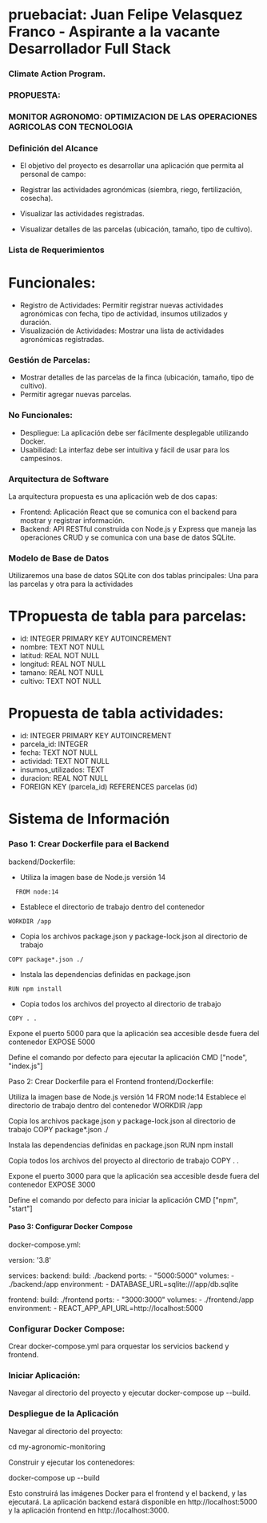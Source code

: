 # pruebaciat: Juan Felipe Velasquez Franco - Aspirante a la vacante Desarrollador Full Stack 
### Climate Action Program.

### PROPUESTA:
 ### MONITOR AGRONOMO: OPTIMIZACION DE LAS OPERACIONES AGRICOLAS CON TECNOLOGIA  

### Definición del Alcance
- El objetivo del proyecto es desarrollar una aplicación que permita al personal de campo:

- Registrar las actividades agronómicas (siembra, riego, fertilización, cosecha).
- Visualizar las actividades registradas.
- Visualizar detalles de las parcelas (ubicación, tamaño, tipo de cultivo).

### Lista de Requerimientos
# Funcionales:
- Registro de Actividades:
  Permitir registrar nuevas actividades agronómicas con fecha, tipo de actividad, insumos utilizados y duración.
- Visualización de Actividades:
  Mostrar una lista de actividades agronómicas registradas.
### Gestión de Parcelas:
- Mostrar detalles de las parcelas de la finca (ubicación, tamaño, tipo de cultivo).
- Permitir agregar nuevas parcelas.

### No Funcionales:
- Despliegue:
La aplicación debe ser fácilmente desplegable utilizando Docker.
- Usabilidad:
La interfaz debe ser intuitiva y fácil de usar para los campesinos.

### Arquitectura de Software
La arquitectura propuesta es una aplicación web de dos capas:

- Frontend: Aplicación React que se comunica con el backend para mostrar y registrar información.
- Backend: API RESTful construida con Node.js y Express que maneja las operaciones CRUD y se comunica con una base de datos SQLite.

### Modelo de Base de Datos
Utilizaremos una base de datos SQLite con dos tablas principales:
Una para las parcelas y otra para la  actividades

# TPropuesta de tabla para parcelas:
- id: INTEGER PRIMARY KEY AUTOINCREMENT
- nombre: TEXT NOT NULL
- latitud: REAL NOT NULL
- longitud: REAL NOT NULL
- tamano: REAL NOT NULL
- cultivo: TEXT NOT NULL

# Propuesta de tabla actividades:
- id: INTEGER PRIMARY KEY AUTOINCREMENT
- parcela_id: INTEGER
- fecha: TEXT NOT NULL
- actividad: TEXT NOT NULL
- insumos_utilizados: TEXT
- duracion: REAL NOT NULL
- FOREIGN KEY (parcela_id) REFERENCES parcelas (id)

# Sistema de Información

### Paso 1: Crear Dockerfile para el Backend
backend/Dockerfile:

- Utiliza la imagen base de Node.js versión 14
```
  FROM node:14
```
- Establece el directorio de trabajo dentro del contenedor
```
WORKDIR /app
```
- Copia los archivos package.json y package-lock.json al directorio de trabajo
```
COPY package*.json ./
```
- Instala las dependencias definidas en package.json
```
RUN npm install
```
- Copia todos los archivos del proyecto al directorio de trabajo
```
COPY . .
```
Expone el puerto 5000 para que la aplicación sea accesible desde fuera del contenedor
EXPOSE 5000

Define el comando por defecto para ejecutar la aplicación
CMD ["node", "index.js"]


Paso 2: Crear Dockerfile para el Frontend
frontend/Dockerfile:


Utiliza la imagen base de Node.js versión 14
FROM node:14
Establece el directorio de trabajo dentro del contenedor
WORKDIR /app

Copia los archivos package.json y package-lock.json al directorio de trabajo
COPY package*.json ./

Instala las dependencias definidas en package.json
RUN npm install

Copia todos los archivos del proyecto al directorio de trabajo
COPY . .

Expone el puerto 3000 para que la aplicación sea accesible desde fuera del contenedor
EXPOSE 3000

Define el comando por defecto para iniciar la aplicación
CMD ["npm", "start"]


#### Paso 3: Configurar Docker Compose
docker-compose.yml:

version: '3.8'

services:
  backend:
    build: ./backend
    ports:
      - "5000:5000"
    volumes:
      - ./backend:/app
    environment:
      - DATABASE_URL=sqlite:///app/db.sqlite

  frontend:
    build: ./frontend
    ports:
      - "3000:3000"
    volumes:
      - ./frontend:/app
    environment:
      - REACT_APP_API_URL=http://localhost:5000


### Configurar Docker Compose:
Crear docker-compose.yml para orquestar los servicios backend y frontend.

### Iniciar Aplicación:
Navegar al directorio del proyecto y ejecutar docker-compose up --build.


### Despliegue de la Aplicación
Navegar al directorio del proyecto:

cd my-agronomic-monitoring

Construir y ejecutar los contenedores:

docker-compose up --build

Esto construirá las imágenes Docker para el frontend y el backend, y las ejecutará. La aplicación backend estará disponible en http://localhost:5000 y la aplicación frontend en http://localhost:3000.
